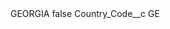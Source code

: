 <?xml version="1.0" encoding="UTF-8"?>
<CustomMetadata xmlns="http://soap.sforce.com/2006/04/metadata" xmlns:xsi="http://www.w3.org/2001/XMLSchema-instance" xmlns:xsd="http://www.w3.org/2001/XMLSchema">
    <label>GEORGIA</label>
    <protected>false</protected>
    <values>
        <field>Country_Code__c</field>
        <value xsi:type="xsd:string">GE</value>
    </values>
</CustomMetadata>
